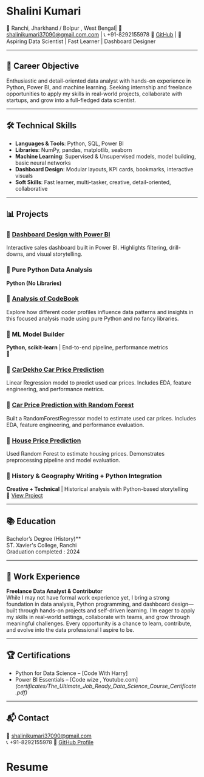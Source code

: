 # Shalini Kumari  
📍 Ranchi, Jharkhand / Bolpur , West Bengal| 📧 shalinikumari37090@gmail.com.com | 📞 +91-8292155978 
🔗 [GitHub](https://github.com/shalinikumari37090-source) | 💼 Aspiring Data Scientist | Fast Learner | Dashboard Designer

---

## 🎯 Career Objective

Enthusiastic and detail-oriented data analyst with hands-on experience in Python, Power BI, and machine learning. Seeking internship and freelance opportunities to apply my skills in real-world projects, collaborate with startups, and grow into a full-fledged data scientist.

---

## 🛠️ Technical Skills

- **Languages & Tools**: Python, SQL, Power BI  
- **Libraries**: NumPy, pandas, matplotlib, seaborn  
- **Machine Learning**: Supervised & Unsupervised models, model building, basic neural networks  
- **Dashboard Design**: Modular layouts, KPI cards, bookmarks, interactive visuals  
- **Soft Skills**: Fast learner, multi-tasker, creative, detail-oriented, collaborative

---

## 📊 Projects

### 🔹 [Dashboard Design with Power BI](https://github.com/shalinikumari37090-source/powerbi-sales-dashboard)  
Interactive sales dashboard built in Power BI. Highlights filtering, drill-downs, and visual storytelling.

### 🐍 Pure Python Data Analysis  
**Python (No Libraries)**
### 🔹 [Analysis of CodeBook](https://github.com/shalinikumari37090-source/Data-analysis-using-pure-Python.git)
Explore how different coder profiles influence data patterns and insights in this focused analysis made using pure Python and no fancy libraries.

### 🤖 ML Model Builder  
**Python, scikit-learn** | End-to-end pipeline, performance metrics  
🔗
### 🔹 [CarDekho Car Price Prediction](https://github.com/shalinikumari37090-source/ml-models/tree/main/project_car_dekho)
Linear Regression model to predict used car prices. Includes EDA, feature engineering, and performance metrics.

### 🔹 [Car Price Prediction with Random Forest](https://github.com/shalinikumari37090-source/ml-models/tree/main/project_car_price)  
Built a RandomForestRegressor model to estimate used car prices. Includes EDA, feature engineering, and performance evaluation.

### 🔹 [House Price Prediction](https://github.com/shalinikumari37090-source/ml-models/tree/main/project_gurgaon)  
Used Random Forest to estimate housing prices. Demonstrates preprocessing pipeline and model evaluation.

### 🧠 History & Geography Writing + Python Integration  
**Creative + Technical** | Historical analysis with Python-based storytelling  
🔗 [View Project](https://github.com/shalinikumari37090-source/your-writing-repo)

---

## 📚 Education

Bachelor’s Degree (History)**  
ST. Xavier's College, Ranchi  
Graduation completed : 2024

---

## 💼 Work Experience

**Freelance Data Analyst & Contributor**  
While I may not have formal work experience yet, I bring a strong foundation in data analysis, Python programming, and dashboard design—built through hands-on projects and self-driven learning. I’m eager to apply my skills in real-world settings, collaborate with teams, and grow through meaningful challenges. Every opportunity is a chance to learn, contribute, and evolve into the data professional I aspire to be.

---

## 🏆 Certifications

- Python for Data Science – [Code With Harry]  
- Power BI Essentials – [Code wize , Youtube.com]  
*(certificates/The_Ultimate_Job_Ready_Data_Science_Course_Certificate.pdf)*

---

## 📬 Contact

📧 shalinikumari37090@gmail.com  
📞 +91-8292155978
🔗 [GitHub Profile](https://github.com/shalinikumari37090-source)
# Resume
